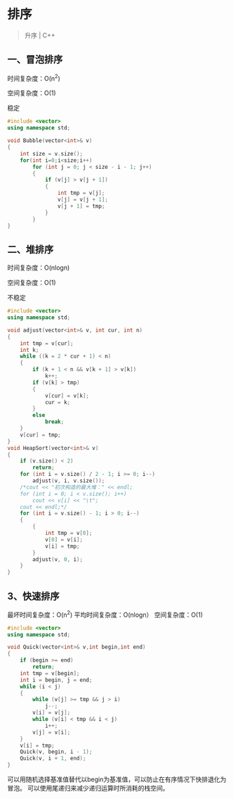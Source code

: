 # 排序

> 升序 | C++

## 一、冒泡排序

时间复杂度：O(n<sup>2</sup>)

空间复杂度：O(1)

稳定

```C++
#include <vector>
using namespace std;

void Bubble(vector<int>& v)
{
	int size = v.size();
	for(int i=0;i<size;i++)
		for (int j = 0; j < size - i - 1; j++)
		{
			if (v[j] > v[j + 1])
			{
				int tmp = v[j];
				v[j] = v[j + 1];
				v[j + 1] = tmp;
			}
		}
}
```

## 二、堆排序

时间复杂度：O(nlogn)

空间复杂度：O(1)

不稳定

```C++
#include <vector>
using namespace std;

void adjust(vector<int>& v, int cur, int n)
{
	int tmp = v[cur];
	int k;
	while ((k = 2 * cur + 1) < n)
	{
		if (k + 1 < n && v[k + 1] > v[k])
			k++;
		if (v[k] > tmp)
		{
			v[cur] = v[k];
			cur = k;
		}
		else
			break;
	}
	v[cur] = tmp;
}
void HeapSort(vector<int>& v)
{
	if (v.size() < 2)
		return;
	for (int i = v.size() / 2 - 1; i >= 0; i--)
		adjust(v, i, v.size());
	/*cout << "初次构造的最大堆：" << endl;
	for (int i = 0; i < v.size(); i++)
		cout << v[i] << "\t";
	cout << endl;*/
	for (int i = v.size() - 1; i > 0; i--)
	{
		{
			int tmp = v[0];
			v[0] = v[i];
			v[i] = tmp;
		}
		adjust(v, 0, i);
	}
}
```

## 3、快速排序

最坏时间复杂度：O(n<sup>2</sup>)
平均时间复杂度：O(nlogn）
空间复杂度：O(1)

```C++
#include <vector>
using namespace std;

void Quick(vector<int>& v,int begin,int end)
{
	if (begin >= end)
		return;
	int tmp = v[begin];
	int i = begin, j = end;
	while (i < j)
	{
		while (v[j] >= tmp && j > i)
			j--;
		v[i] = v[j];
		while (v[i] < tmp && i < j)
			i++;
		v[j] = v[i];
	}
	v[i] = tmp;
	Quick(v, begin, i - 1);
	Quick(v, i + 1, end);
}
```

可以用随机选择基准值替代以begin为基准值，可以防止在有序情况下快排退化为冒泡。
可以使用尾递归来减少递归运算时所消耗的栈空间。